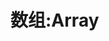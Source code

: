 # 数组:Array



[26. 删除排序数组中的重复项]: https://leetcode-cn.com/problems/remove-duplicates-from-sorted-array/	"remove-duplicates-from-sorted-array"
[27. 移除元素]: https://leetcode-cn.com/problems/remove-element/	"remove-element"

